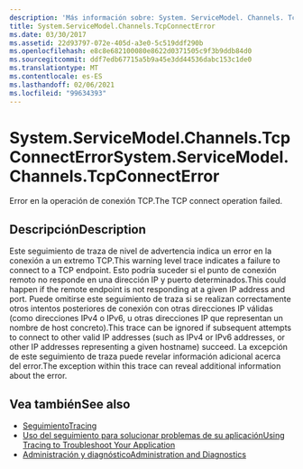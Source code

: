 ```yaml
---
description: 'Más información sobre: System. ServiceModel. Channels. TcpConnectError'
title: System.ServiceModel.Channels.TcpConnectError
ms.date: 03/30/2017
ms.assetid: 22d93797-072e-405d-a3e0-5c519ddf290b
ms.openlocfilehash: e8c8e682100080e8622d0371505c9f3b9ddb84d0
ms.sourcegitcommit: ddf7edb67715a5b9a45e3dd44536dabc153c1de0
ms.translationtype: MT
ms.contentlocale: es-ES
ms.lasthandoff: 02/06/2021
ms.locfileid: "99634393"
---
```

# <a name="systemservicemodelchannelstcpconnecterror"></a><span data-ttu-id="741d7-103">System.ServiceModel.Channels.TcpConnectError</span><span class="sxs-lookup"><span data-stu-id="741d7-103">System.ServiceModel.Channels.TcpConnectError</span></span>

<span data-ttu-id="741d7-104">Error en la operación de conexión TCP.</span><span class="sxs-lookup"><span data-stu-id="741d7-104">The TCP connect operation failed.</span></span>  
  
## <a name="description"></a><span data-ttu-id="741d7-105">Descripción</span><span class="sxs-lookup"><span data-stu-id="741d7-105">Description</span></span>  

 <span data-ttu-id="741d7-106">Este seguimiento de traza de nivel de advertencia indica un error en la conexión a un extremo TCP.</span><span class="sxs-lookup"><span data-stu-id="741d7-106">This warning level trace indicates a failure to connect to a TCP endpoint.</span></span> <span data-ttu-id="741d7-107">Esto podría suceder si el punto de conexión remoto no responde en una dirección IP y puerto determinados.</span><span class="sxs-lookup"><span data-stu-id="741d7-107">This could happen if the remote endpoint is not responding at a given IP address and port.</span></span> <span data-ttu-id="741d7-108">Puede omitirse este seguimiento de traza si se realizan correctamente otros intentos posteriores de conexión con otras direcciones IP válidas (como direcciones IPv4 o IPv6, u otras direcciones IP que representan un nombre de host concreto).</span><span class="sxs-lookup"><span data-stu-id="741d7-108">This trace can be ignored if subsequent attempts to connect to other valid IP addresses (such as IPv4 or IPv6 addresses, or other IP addresses representing a given hostname) succeed.</span></span> <span data-ttu-id="741d7-109">La excepción de este seguimiento de traza puede revelar información adicional acerca del error.</span><span class="sxs-lookup"><span data-stu-id="741d7-109">The exception within this trace can reveal additional information about the error.</span></span>  
  
## <a name="see-also"></a><span data-ttu-id="741d7-110">Vea también</span><span class="sxs-lookup"><span data-stu-id="741d7-110">See also</span></span>

- [<span data-ttu-id="741d7-111">Seguimiento</span><span class="sxs-lookup"><span data-stu-id="741d7-111">Tracing</span></span>](index.md)
- [<span data-ttu-id="741d7-112">Uso del seguimiento para solucionar problemas de su aplicación</span><span class="sxs-lookup"><span data-stu-id="741d7-112">Using Tracing to Troubleshoot Your Application</span></span>](using-tracing-to-troubleshoot-your-application.md)
- [<span data-ttu-id="741d7-113">Administración y diagnóstico</span><span class="sxs-lookup"><span data-stu-id="741d7-113">Administration and Diagnostics</span></span>](../index.md)
